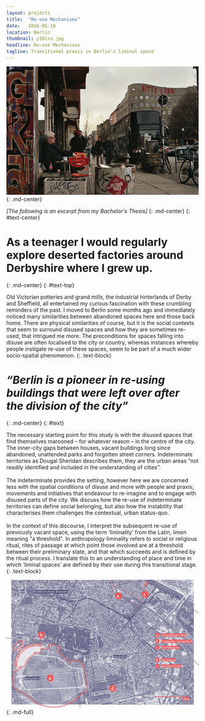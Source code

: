 ```yaml
---
layout: projects
title:  "Re-use Mechanisms"
date:   2016-05-18
location: Berlin
thumbnail: y3diss.jpg
headline: Re-use Mechanisms
tagline: Transitional praxis in Berlin's liminal space
---
```


![alt text](/assets/imgs/projects/y3diss-bitte_1000.png)
{: .md-center}

*[The following is an excerpt from my Bachelor's Thesis]*
{: .md-center}
{: #text-center}

# As a teenager I would regularly explore deserted factories around Derbyshire where I grew up.
{: .md-center}
{: #text-top}

Old Victorian potteries and grand mills, the industrial hinterlands of Derby and Sheffield, all entertained my curious fascination with these crumbling reminders of the past. I moved to Berlin some months ago and immediately noticed many similarities between abandoned spaces here and those back home. There are physical similarities of course, but it is the social contexts that seem to surround disused spaces and how they are sometimes re-used, that intrigued me more. The preconditions for spaces falling into disuse are often localised to the city or country, whereas instances whereby people instigate re-use of these spaces, seem to be part of a much wider socio-spatial phenomenon.
{: .text-block}

# *“Berlin is a pioneer in re-using buildings that were left over after the division of the city”*
{: .md-center}
{: #text}

The necessary starting point for this study is with the disused spaces that find themselves marooned – for whatever reason – in the centre of the city. The inner-city gaps between houses, vacant buildings long since abandoned, unattended parks and forgotten street corners. Indeterminate territories as Dougal Sheridan describes them, they are the urban areas “not readily identified and included in the understanding of cities”.  
&nbsp;  
The indeterminate provides the setting, however here we are concerned less with the spatial conditions of disuse and more with people and praxis; movements and initiatives that endeavour to re-imagine and to engage with disused parts of the city. We discuss how the re-use of indeterminate territories can define social belonging, but also how the instability that characterises them challenges the contextual, urban status-quo.  
&nbsp;  
In the context of this discourse, I interpret the subsequent re-use of previously vacant space, using the term ‘liminality’ from the Latin, limen meaning "a threshold". In anthropology liminality refers to social or religious ritual, rites of passage at which point those involved are at a threshold between their preliminary state, and that which succeeds and is defined by the ritual process. I translate this to an understanding of place and time in which ‘liminal spaces’ are defined by their use during this transitional stage.
{: .text-block}

<!-- ###### The full version of this study will be coming very soon! -->

<!-- # [Read the full version here on Issuu](https://issuu.com/deadmongoose/docs/reuse_mechanisms_compressed/1)
{: .md-text-block} -->

![alt text](/assets/imgs/projects/y3diss-map_1000.png)
{: .md-full}
